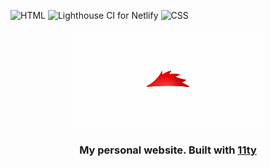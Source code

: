![HTML](https://github.com/jediyozh/jediyozh.com/workflows/HTML/badge.svg)
![Lighthouse CI for Netlify](https://github.com/jediyozh/jediyozh.com/workflows/Lighthouse%20CI%20for%20Netlify/badge.svg)
![CSS](https://github.com/jediyozh/jediyozh.com/workflows/CSS/badge.svg)

<div align="center">
  <img src="/src/images/social.png" width="300px" alt="Red hedgehog" />
  <br/>
  
  ### My personal website. Built with [11ty](https://www.11ty.dev/)
</div>

